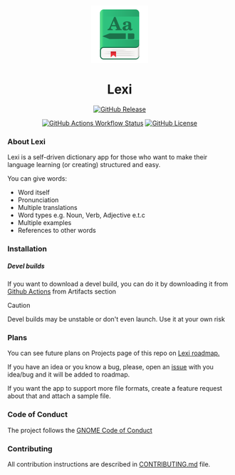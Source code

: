 <div align="center">

<img src="data/icons/hicolor/scalable/apps/io.github.dzheremi2.lexi.svg" width="128" height="128">

# Lexi
[flathub-url]: https://flathub.org/apps/io.github.dzheremi2.lexi
[installs-img]: https://img.shields.io/flathub/downloads/io.github.dzheremi2.lexi?style=for-the-badge&color=gree&logo=flathub

[![GitHub Release](https://img.shields.io/github/v/release/Dzheremi2/Lexi?style=for-the-badge&color=000B3C&logo=github)](https://github.com/Dzheremi2/Lexi/releases/latest)
<!-- <a href="https://flathub.org/apps/io.github.dzheremi2.lexi"><img alt="Flathub Version" src="https://img.shields.io/flathub/v/io.github.dzheremi2.lexi?style=for-the-badge&logo=flathub&color=lightblue"></a> -->
<a href="https://github.com/Dzheremi2/Lexi/actions"><img alt="GitHub Actions Workflow Status" src="https://img.shields.io/github/actions/workflow/status/Dzheremi2/Lexi/.github%2Fworkflows%2Fbundle.yml?style=for-the-badge&logo=github"></a>
[![GitHub License](https://img.shields.io/github/license/Dzheremi2/Lexi?style=for-the-badge&color=C25D00)](https://github.com/Dzheremi2/Lexi/blob/master/LICENSE)

<!-- ![Screenshot](docs/screenshots/libB.png) -->

</div>

### About Lexi
Lexi is a self-driven dictionary app for those who want to make their language learning (or creating) structured and easy.

<p>You can give words:</p>
<ul>
  <li>Word itself</li>
  <li>Pronunciation</li>
  <li>Multiple translations</li>
  <li>Word types e.g. Noun, Verb, Adjective e.t.c</li>
  <li>Multiple examples</li>
  <li>References to other words</li>
</ul>

### Installation

##### *Devel builds*

If you want to download a devel build, you can do it by downloading it from [Github Actions](https://github.com/Dzheremi2/Lexi/actions) from Artifacts section

>[!CAUTION]
>Devel builds may be unstable or don't even launch. Use it at your own risk

### Plans
You can see future plans on Projects page of this repo on [Lexi roadmap.](https://github.com/users/Dzheremi2/projects/3)

If you have an idea or you know a bug, please, open an [issue](https://github.com/Dzheremi2/Lexi/issues) with you idea/bug and it will be added to roadmap.

If you want the app to support more file formats, create a feature request about that and attach a sample file.

### Code of Conduct
The project follows the [GNOME Code of Conduct](https://conduct.gnome.org)

### Contributing
All contribution instructions are described in [CONTRIBUTING.md](https://github.com/Dzheremi2/Lexi/blob/master/CONTRIBUTING.md) file.